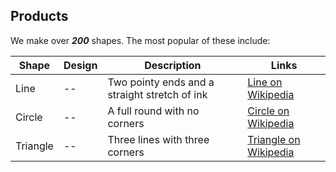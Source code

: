 ## Products

We make over __*200*__ shapes. The most popular of these include:

Shape|  Design| Description| Links
-----|--------|------------|-------
Line | --|  Two pointy ends and a straight stretch of ink| [Line on Wikipedia](https://en.wikipedia.org/wiki/Line_(geometry))
Circle|  -- | A full round with no corners| [Circle on Wikipedia](https://en.wikipedia.org/wiki/Circle)
Triangle|  -- | Three lines with three corners|  [Triangle on Wikipedia](https://en.wikipedia.org/wiki/Triangle)